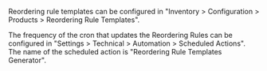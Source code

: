 Reordering rule templates can be configured in "Inventory \>
Configuration \> Products \> Reordering Rule Templates".

The frequency of the cron that updates the Reordering Rules can be
configured in "Settings \> Technical \> Automation \> Scheduled
Actions". The name of the scheduled action is "Reordering Rule Templates
Generator".

